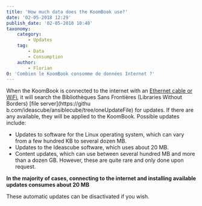 ```yaml
---
title: 'How much data does the KoomBook use?'
date: '02-05-2018 12:29'
publish_date: '02-05-2018 10:48'
taxonomy:
    category:
        - Updates
    tag:
        - Data
        - Consumption
    author:
        - Florian
0: 'Combien le KoomBook consomme de données Internet ?'
---
```


When the KoomBook is connected to the internet with an [Ethernet cable or WiFi](comment-mettre-a-jour-le-koombook), it will search the Bibliothèques Sans Frontières (Libraries Without Borders) [file server](https://githu
b.com/ideascube/ansiblecube/tree/oneUpdateFile) for updates.  If there are any available, they will be applied to the KoomBook.  Possible updates include:

* Updates to software for the Linux operating system, which can vary from a few hundred KB to several dozen MB. 
* Updates to the Ideascube software, which uses about 20 MB.
* Content updates, which can use between several hundred MB and more than a dozen GB.  However, these are quite rare and only done upon request.  

**In the majority of cases, connecting to the internet and installing available updates consumes about 20 MB**

These automatic updates can be disactivated if you wish.